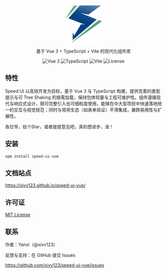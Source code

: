 <div align="center">
  <img src="https://raw.githubusercontent.com/xivv123/speed-ui-vue/master/docs/public/logos/logo.png" alt="Speed UI Logo" width="120" height="120">

<p align="center">
    基于 Vue 3 + TypeScript + Vite 的现代化组件库
  </p>

<p align="center">
    <img src="https://img.shields.io/badge/Vue-3.x-brightgreen?style=flat-square&logo=vue.js" alt="Vue 3">
    <img src="https://img.shields.io/badge/TypeScript-5.x-blue?style=flat-square&logo=typescript" alt="TypeScript">
    <img src="https://img.shields.io/badge/Vite-6.x-646CFF?style=flat-square&logo=vite" alt="Vite">
    <img src="https://img.shields.io/badge/License-MIT-green?style=flat-square" alt="License">
</div>

## 特性

Speed UI 以高效开发为目标，基于 Vue 3 与 TypeScript 构建，提供完善的类型提示与可 Tree Shaking 的按需加载，保持包体轻量与工程可维护性。组件遵循现代与响应式设计，既可完整引入也可细粒度使用，能够在中大型项目中快速落地统一的交互与视觉规范；同时与常用生态（如表单验证）平滑集成，兼顾易用性与扩展性。

各位爷，给个Star，或者提提意见吧，真的想进步，淦！

## 安装

```bash
npm install speed-ui-vue
```

## 文档站点

https://xivv123.github.io/speed-ui-vue/

## 许可证

[MIT License](./LICENSE)

## 联系

作者：Yanxi（@xivv123）

反馈与支持：在 GitHub 提交 Issues

https://github.com/xivv123/speed-ui-vue/issues
